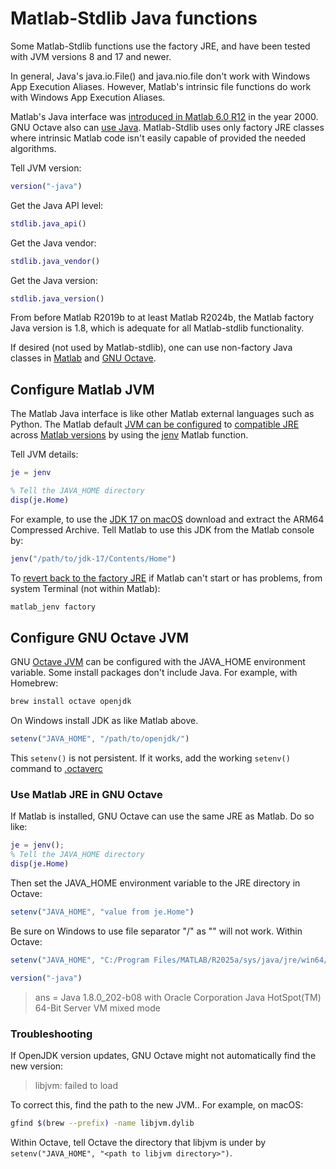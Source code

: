 # Matlab-Stdlib Java functions

Some Matlab-Stdlib functions use the factory JRE, and have been tested with JVM versions 8 and 17 and newer.

In general, Java's java.io.File() and java.nio.file don't work with Windows App Execution Aliases.
However, Matlab's intrinsic file functions do work with Windows App Execution Aliases.

Matlab's Java interface was
[introduced in Matlab 6.0 R12](http://www.ece.northwestern.edu/local-apps/matlabhelp/base/relnotes/matlab/matlab124.html#20684)
in the year 2000.
GNU Octave also can
[use Java](https://docs.octave.org/latest/Set-up-the-JVM.html).
Matlab-Stdlib uses only factory JRE classes where intrinsic Matlab code isn't easily capable of provided the needed algorithms.

Tell JVM version:

```matlab
version("-java")
```

Get the Java API level:

```matlab
stdlib.java_api()
```

Get the Java vendor:

```matlab
stdlib.java_vendor()
```

Get the Java version:

```matlab
stdlib.java_version()
```

From before Matlab R2019b to at least Matlab R2024b, the Matlab factory Java version is 1.8, which is adequate for all Matlab-stdlib functionality.

If desired (not used by Matlab-stdlib), one can use non-factory Java classes in
[Matlab](](https://www.mathworks.com/help/matlab/matlab_external/static-path-of-java-class-path.html))
and
[GNU Octave](https://docs.octave.org/interpreter/Making-Java-Classes-Available.html).

## Configure Matlab JVM

The Matlab Java interface is like other Matlab external languages such as Python.
The Matlab default
[JVM can be configured](https://www.mathworks.com/help/matlab/matlab_external/configure-your-system-to-use-java.html)
to
[compatible JRE](https://www.mathworks.com/support/requirements/language-interfaces.html)
across
[Matlab versions](https://www.mathworks.com/support/requirements/openjdk.html)
by using the
[jenv](https://www.mathworks.com/help/matlab/ref/jenv.html)
Matlab function.

Tell JVM details:

```matlab
je = jenv

% Tell the JAVA_HOME directory
disp(je.Home)
```

For example, to use the
[JDK 17 on macOS](https://www.oracle.com/java/technologies/downloads/#jdk17-mac)
download and extract the ARM64 Compressed Archive.
Tell Matlab to use this JDK from the Matlab console by:

```matlab
jenv("/path/to/jdk-17/Contents/Home")
```

To
[revert back to the factory JRE](https://www.mathworks.com/help/matlab/ref/matlab_jenv.html)
if Matlab can't start or has problems, from system Terminal (not within Matlab):

```sh
matlab_jenv factory
```

## Configure GNU Octave JVM

GNU
[Octave JVM](https://docs.octave.org/latest/Set-up-the-JVM.html)
can be configured with the JAVA_HOME environment variable.
Some install packages don't include Java.
For example, with Homebrew:

```sh
brew install octave openjdk
```

On Windows install JDK as like Matlab above.

```octave
setenv("JAVA_HOME", "/path/to/openjdk/")
```

This `setenv()` is not persistent.
If it works, add the working `setenv()` command to
[.octaverc](https://docs.octave.org/interpreter/Startup-Files.html)

### Use Matlab JRE in GNU Octave

If Matlab is installed, GNU Octave can use the same JRE as Matlab.
Do so like:

```matlab
je = jenv();
% Tell the JAVA_HOME directory
disp(je.Home)
```

Then set the JAVA_HOME environment variable to the JRE directory in Octave:

```octave
setenv("JAVA_HOME", "value from je.Home")
```

Be sure on Windows to use file separator "/" as "\" will not work.
Within Octave:

```octave
setenv("JAVA_HOME", "C:/Program Files/MATLAB/R2025a/sys/java/jre/win64/jre")

version("-java")
```

> ans = Java 1.8.0_202-b08 with Oracle Corporation Java HotSpot(TM) 64-Bit Server VM mixed mode

### Troubleshooting

If OpenJDK version updates, GNU Octave might not automatically find the new version:

> libjvm: failed to load

To correct this, find the path to the new JVM..
For example, on macOS:

```sh
gfind $(brew --prefix) -name libjvm.dylib
```

Within Octave, tell Octave the directory that libjvm is under by `setenv("JAVA_HOME", "<path to libjvm directory>")`.
